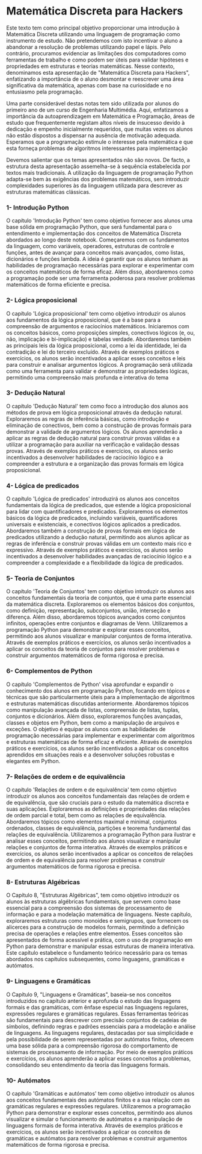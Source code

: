 Matemática Discreta para Hackers
===============


Este texto tem como principal objetivo proporcionar uma introdução à Matemática Discreta utilizando uma linguagem de programação como instrumento de estudo. Não pretendemos com isto incentivar o aluno a abandonar a resolução de problemas utilizando papel e lápis. Pelo contrário, procuramos evidenciar as limitações dos computadores como ferramentas de trabalho e como podem ser úteis para validar hipóteses e propriedades em estruturas e teorias matemáticas. Nesse contexto, denominamos esta apresentação de "Matemática Discreta para Hackers", enfatizando a importância de o aluno desmontar e reescrever uma área significativa da matemática, apenas com base na curiosidade e no entusiasmo pela programação.

Uma parte considerável destas notas tem sido utilizada por alunos do primeiro ano de um curso de Engenharia Multimédia. Aqui, enfatizamos a importância da autoaprendizagem em Matemática e Programação, áreas de estudo que frequentemente registam altos níveis de insucesso devido à dedicação e empenho inicialmente requeridos, que muitas vezes os alunos não estão dispostos a dispensar na ausência de motivação adequada. Esperamos que a programação estimule o interesse pela matemática e que esta forneça problemas de algoritmos interessantes para implementação

Devemos salientar que os temas apresentados não são novos. De facto, a estrutura desta apresentação assemelha-se à sequência estabelecida por textos mais tradicionais. A utilização da linguagem de programação Python adapta-se bem às exigências dos problemas matemáticos, sem introduzir complexidades superiores às da linguagem utilizada para descrever as estruturas matemáticas clássicas.

### 1- **Introdução Python**

O capítulo 'Introdução Python' tem como objetivo fornecer aos alunos uma base sólida em programação Python, que será fundamental para o entendimento e implementação dos conceitos de Matemática Discreta abordados ao longo deste notebook. Começaremos com os fundamentos da linguagem, como variáveis, operadores, estruturas de controle e funções, antes de avançar para conceitos mais avançados, como listas, dicionários e funções lambda. A ideia é garantir que os alunos tenham as habilidades de programação necessárias para explorar e experimentar com os conceitos matemáticos de forma eficaz. Além disso, abordaremos como a programação pode ser uma ferramenta poderosa para resolver problemas matemáticos de forma eficiente e precisa.

### 2- **Lógica proposicional**

O capítulo 'Lógica proposicional' tem como objetivo introduzir os alunos aos fundamentos da lógica proposicional, que é a base para a compreensão de argumentos e raciocínios matemáticos. Iniciaremos com os conceitos básicos, como proposições simples, conectivos lógicos (e, ou, não, implicação e bi-implicação) e tabelas verdade. Abordaremos também as principais leis da lógica proposicional, como a lei da identidade, lei da contradição e lei do terceiro excluído. Através de exemplos práticos e exercícios, os alunos serão incentivados a aplicar esses conceitos e leis para construir e analisar argumentos lógicos. A programação será utilizada como uma ferramenta para validar e demonstrar as propriedades lógicas, permitindo uma compreensão mais profunda e interativa do tema

### 3- **Dedução Natural**

O capítulo 'Dedução Natural' tem como foco a introdução dos alunos aos métodos de prova em lógica proposicional através da dedução natural. Exploraremos as regras de inferência básicas, como introdução e eliminação de conectivos, bem como a construção de provas formais para demonstrar a validade de argumentos lógicos. Os alunos aprenderão a aplicar as regras de dedução natural para construir provas válidas e a utilizar a programação para auxiliar na verificação e validação dessas provas. Através de exemplos práticos e exercícios, os alunos serão incentivados a desenvolver habilidades de raciocínio lógico e a compreender a estrutura e a organização das provas formais em lógica proposicional.

### 4- **Lógica de predicados**

O capítulo 'Lógica de predicados' introduzirá os alunos aos conceitos fundamentais da lógica de predicados, que estende a lógica proposicional para lidar com quantificadores e predicados. Exploraremos os elementos básicos da lógica de predicados, incluindo variáveis, quantificadores universais e existenciais, e conectivos lógicos aplicados a predicados. Abordaremos também a construção de provas formais em lógica de predicados utilizando a dedução natural, permitindo aos alunos aplicar as regras de inferência e construir provas válidas em um contexto mais rico e expressivo. Através de exemplos práticos e exercícios, os alunos serão incentivados a desenvolver habilidades avançadas de raciocínio lógico e a compreender a complexidade e a flexibilidade da lógica de predicados.

### 5- **Teoria de Conjuntos**

O capítulo 'Teoria de Conjuntos' tem como objetivo introduzir os alunos aos conceitos fundamentais da teoria de conjuntos, que é uma parte essencial da matemática discreta. Exploraremos os elementos básicos dos conjuntos, como definição, representação, subconjuntos, união, interseção e diferença. Além disso, abordaremos tópicos avançados como conjuntos infinitos, operações entre conjuntos e diagramas de Venn. Utilizaremos a programação Python para demonstrar e explorar esses conceitos, permitindo aos alunos visualizar e manipular conjuntos de forma interativa. Através de exemplos práticos e exercícios, os alunos serão incentivados a aplicar os conceitos da teoria de conjuntos para resolver problemas e construir argumentos matemáticos de forma rigorosa e precisa.

### 6- **Complementos de Python**

O capítulo 'Complementos de Python' visa aprofundar e expandir o conhecimento dos alunos em programação Python, focando em tópicos e técnicas que são particularmente úteis para a implementação de algoritmos e estruturas matemáticas discutidas anteriormente. Abordaremos tópicos como manipulação avançada de listas, compreensão de listas, tuplas, conjuntos e dicionários. Além disso, exploraremos funções avançadas, classes e objetos em Python, bem como a manipulação de arquivos e exceções. O objetivo é equipar os alunos com as habilidades de programação necessárias para implementar e experimentar com algoritmos e estruturas matemáticas de forma eficaz e eficiente. Através de exemplos práticos e exercícios, os alunos serão incentivados a aplicar os conceitos aprendidos em situações reais e a desenvolver soluções robustas e elegantes em Python.

### 7- **Relações de ordem e de equivalência**

O capítulo 'Relações de ordem e de equivalência' tem como objetivo introduzir os alunos aos conceitos fundamentais das relações de ordem e de equivalência, que são cruciais para o estudo da matemática discreta e suas aplicações. Exploraremos as definições e propriedades das relações de ordem parcial e total, bem como as relações de equivalência. Abordaremos tópicos como elementos maximal e minimal, conjuntos ordenados, classes de equivalência, partições e teorema fundamental das relações de equivalência. Utilizaremos a programação Python para ilustrar e analisar esses conceitos, permitindo aos alunos visualizar e manipular relações e conjuntos de forma interativa. Através de exemplos práticos e exercícios, os alunos serão incentivados a aplicar os conceitos de relações de ordem e de equivalência para resolver problemas e construir argumentos matemáticos de forma rigorosa e precisa.

### 8- **Estruturas Algébricas**

O Capítulo 8, "Estruturas Algébricas", tem como objetivo introduzir os alunos às estruturas algébricas fundamentais, que servem como base essencial para a compreensão dos sistemas de processamento de informação e para a modelação matemática de linguagens. Neste capítulo, exploraremos estruturas como monoides e semigrupos, que fornecem os alicerces para a construção de modelos formais, permitindo a definição precisa de operações e relações entre elementos. Esses conceitos são apresentados de forma acessível e prática, com o uso de programação em Python para demonstrar e manipular essas estruturas de maneira interativa. Este capítulo estabelece o fundamento teórico necessário para os temas abordados nos capítulos subsequentes, como linguagens, gramáticas e autómatos.

### 9- **Linguagens e Gramáticas**

O Capítulo 9, "Linguagens e Gramáticas", baseia-se nos conceitos introduzidos no capítulo anterior e aprofunda o estudo das linguagens formais e das gramáticas, com ênfase especial nas linguagens regulares, expressões regulares e gramáticas regulares. Essas ferramentas teóricas são fundamentais para descrever com precisão conjuntos de cadeias de símbolos, definindo regras e padrões essenciais para a modelação e análise de linguagens. As linguagens regulares, destacadas por sua simplicidade e pela possibilidade de serem representadas por autómatos finitos, oferecem uma base sólida para a compreensão rigorosa do comportamento de sistemas de processamento de informação. Por meio de exemplos práticos e exercícios, os alunos aprenderão a aplicar esses conceitos a problemas, consolidando seu entendimento da teoria das linguagens formais.

### 10- **Autómatos**

O capítulo 'Gramáticas e autómatos' tem como objetivo introduzir os alunos aos conceitos fundamentais des autómatos finitos e a sua relação com as gramáticas regulares e expressões regulares.  Utilizaremos a programação Python para demonstrar e explorar esses conceitos, permitindo aos alunos visualizar e simular o funcionamento de autómatos e a manipulação de linguagens formais de forma interativa. Através de exemplos práticos e exercícios, os alunos serão incentivados a aplicar os conceitos de gramáticas e autómatos para resolver problemas e construir argumentos matemáticos de forma rigorosa e precisa.


